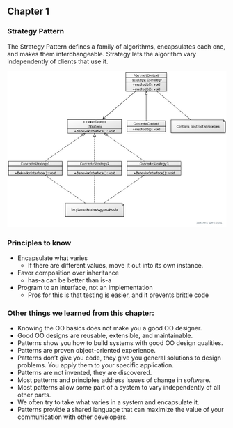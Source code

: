 ## Chapter 1

### Strategy Pattern
The Strategy Pattern defines a family of algorithms, encapsulates each one,
and makes them interchangeable.
Strategy lets the algorithm vary independently of clients that use it.

![strategy_uml](./strategy.jpg)

### Principles to know
- Encapsulate what varies
    - If there are different values, move it out into its own instance.
- Favor composition over inheritance
    - has-a can be better than is-a
- Program to an interface, not an implementation
    - Pros for this is that testing is easier, and it prevents brittle code

### Other things we learned from this chapter:
- Knowing the OO basics does not make you a good OO designer.
- Good OO designs are reusable, extensible, and maintainable.
- Patterns show you how to build systems with good OO design qualities.
- Patterns are proven object-oriented experience.
- Patterns don’t give you code, they give you general solutions to design
  problems. You apply them to your specific application.
- Patterns are not invented, they are discovered.
- Most patterns and principles address issues of change in software.
- Most patterns allow some part of a system to vary independently of all
  other parts.
- We often try to take what varies in a system and encapsulate it.
- Patterns provide a shared language that can maximize the value of your
  communication with other developers.